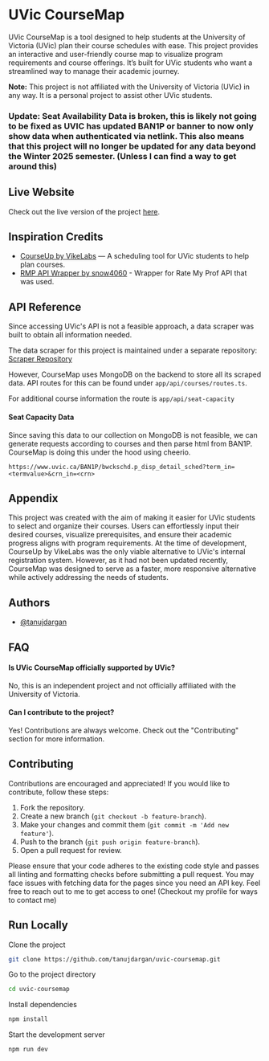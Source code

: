 # UVic CourseMap

UVic CourseMap is a tool designed to help students at the University of Victoria (UVic) plan their course schedules with ease. This project provides an interactive and user-friendly course map to visualize program requirements and course offerings. It’s built for UVic students who want a streamlined way to manage their academic journey.

**Note:** This project is not affiliated with the University of Victoria (UVic) in any way. It is a personal project to assist other UVic students.

### Update: Seat Availability Data is broken, this is likely not going to be fixed as UVIC has updated BAN1P or banner to now only show data when authenticated via netlink. This also means that this project will no longer be updated for any data beyond the Winter 2025 semester. (Unless I can find a way to get around this)

## Live Website
Check out the live version of the project [here](https://uvic-coursemap.vercel.app).

## Inspiration Credits

- [CourseUp by VikeLabs](https://courseup.vikelabs.ca/) — A scheduling tool for UVic students to help plan courses.
- [RMP API Wrapper by snow4060](https://github.com/snow4060/rmp-api) - Wrapper for Rate My Prof API that was used.

## API Reference

Since accessing UVic's API is not a feasible approach, a data scraper was built to obtain all information needed.

The data scraper for this project is maintained under a separate repository:  
[Scraper Repository](https://github.com/tanujdargan/scraper-uvic-data)

However, CourseMap uses MongoDB on the backend to store all its scraped data. API routes for this can be found under `app/api/courses/routes.ts`.

For additional course information the route is `app/api/seat-capacity`

#### Seat Capacity Data
Since saving this data to our collection on MongoDB is not feasible, we can generate requests according to courses and then parse html from BAN1P. CourseMap is doing this under the hood using cheerio.

`https://www.uvic.ca/BAN1P/bwckschd.p_disp_detail_sched?term_in=<termvalue>&crn_in=<crn>`

## Appendix

This project was created with the aim of making it easier for UVic students to select and organize their courses. Users can effortlessly input their desired courses, visualize prerequisites, and ensure their academic progress aligns with program requirements. At the time of development, CourseUp by VikeLabs was the only viable alternative to UVic's internal registration system. However, as it had not been updated recently, CourseMap was designed to serve as a faster, more responsive alternative while actively addressing the needs of students.

## Authors

- [@tanujdargan](https://github.com/tanujdargan)

## FAQ

#### Is UVic CourseMap officially supported by UVic?

No, this is an independent project and not officially affiliated with the University of Victoria.

#### Can I contribute to the project?

Yes! Contributions are always welcome. Check out the "Contributing" section for more information.

## Contributing

Contributions are encouraged and appreciated! If you would like to contribute, follow these steps:

1. Fork the repository.
2. Create a new branch (`git checkout -b feature-branch`).
3. Make your changes and commit them (`git commit -m 'Add new feature'`).
4. Push to the branch (`git push origin feature-branch`).
5. Open a pull request for review.

Please ensure that your code adheres to the existing code style and passes all linting and formatting checks before submitting a pull request.
You may face issues with fetching data for the pages since you need an API key. Feel free to reach out to me to get access to one!
(Checkout my profile for ways to contact me)

## Run Locally

Clone the project

```bash
git clone https://github.com/tanujdargan/uvic-coursemap.git
```

Go to the project directory

```bash
cd uvic-coursemap
```

Install dependencies

```bash
npm install
```

Start the development server

```bash
npm run dev
```
